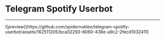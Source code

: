 <h1>Telegram Spotify Userbot</h1>
<hr>
![preview](https://github.com/spidernukleo/telegram-spotify-userbot/assets/162511205/bca02293-8060-438e-a9c2-2fecd1032411)

